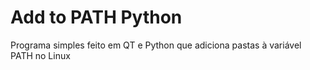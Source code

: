 # Add to PATH Python
Programa simples feito em QT e Python que adiciona pastas à variável PATH no Linux
